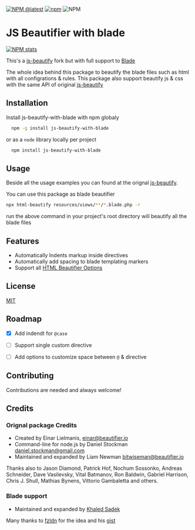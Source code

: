 [![NPM @latest](https://img.shields.io/npm/v/js-beautify-with-blade.svg)](https://www.npmjs.com/package/js-beautify-with-blade)
[![npm](https://img.shields.io/npm/dt/js-beautify-with-blade)](https://www.npmjs.com/package/js-beautify-with-blade)
![NPM](https://img.shields.io/npm/l/js-beautify-with-blade)
# JS Beautifier with blade

[![NPM stats](https://nodei.co/npm/js-beautify-with-blade.svg?downloadRank=true&downloads=true)](https://www.npmjs.org/package/js-beautify-with-blade)

This's a [js-beautify](https://github.com/beautify-web/js-beautify) fork but with full support to [Blade](https://laravel.com/docs/blade)

The whole idea behind this package to beautify the blade files such as html with all configrations & rules.
This package also support beautify js & css with the same API of original [js-beautify](https://github.com/beautify-web/js-beautify)
## Installation 

Install js-beautify-with-blade with npm globaly

```bash 
  npm -g install js-beautify-with-blade
```
or as a `node` library locally per project

```bash 
  npm install js-beautify-with-blade
```
## Usage

Beside all the usage examples you can found at the orignal [js-beautify](https://github.com/beautify-web/js-beautify).

You can use this package as blade beautifier
```bash
npx html-beautify resources/views/**/*.blade.php -r
```
run the above command in your project's root directory will beautify all the blade files


  
## Features

- Automatically Indents markup inside directives
- Automatically add spacing to blade templating markers
- Support all [HTML Beautifier Options](https://github.com/beautify-web/js-beautify#css--html)


  
## License

[MIT](https://choosealicense.com/licenses/mit/)

  
## Roadmap

- [x] Add indendt for `@case`
- [ ] Support single custom directive
- [ ] Add options to customize space between `@` & directive

  
## Contributing

Contributions are needed and always welcome!
  
## Credits

### Orignal package Credits
- Created by Einar Lielmanis, einar@beautifier.io
- Command-line for node.js by Daniel Stockman daniel.stockman@gmail.com
- Maintained and expanded by Liam Newman bitwiseman@beautifier.io

Thanks also to Jason Diamond, Patrick Hof, Nochum Sossonko, Andreas Schneider, Dave Vasilevsky, Vital Batmanov, Ron Baldwin, Gabriel Harrison, Chris J. Shull, Mathias Bynens, Vittorio Gambaletta and others.

### Blade support
- Maintained and expanded by [Khaled Sadek](https://github.com/khaled-sadek)

Many thanks to [fzldn](https://github.com/fzldn) for the idea and his [gist](https://gist.github.com/fzldn/a27973ff7e4c8e3738b0e06e525f7403)